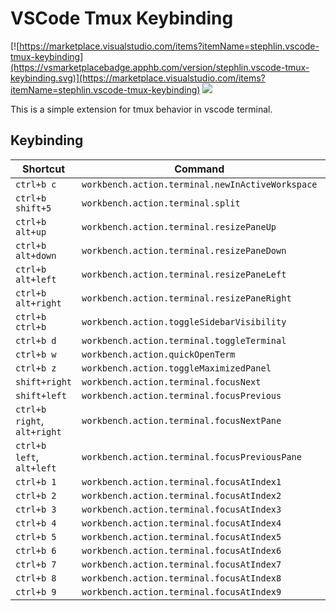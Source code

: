 # VSCode Tmux Keybinding

[![https://marketplace.visualstudio.com/items?itemName=stephlin.vscode-tmux-keybinding](https://vsmarketplacebadge.apphb.com/version/stephlin.vscode-tmux-keybinding.svg)](https://marketplace.visualstudio.com/items?itemName=stephlin.vscode-tmux-keybinding)
[![](https://vsmarketplacebadge.apphb.com/installs-short/stephlin.vscode-tmux-keybinding.svg)](https://marketplace.visualstudio.com/items?itemName=vscodevim.vim)

This is a simple extension for tmux behavior in vscode terminal.

## Keybinding

| Shortcut                    | Command                                          | When            |
| --------------------------- | ------------------------------------------------ | --------------- |
| `ctrl+b c`                  | `workbench.action.terminal.newInActiveWorkspace` | `terminalFocus` |
| `ctrl+b shift+5`            | `workbench.action.terminal.split`                | `terminalFocus` |
| `ctrl+b alt+up`             | `workbench.action.terminal.resizePaneUp`         | `terminalFocus` |
| `ctrl+b alt+down`           | `workbench.action.terminal.resizePaneDown`       | `terminalFocus` |
| `ctrl+b alt+left`           | `workbench.action.terminal.resizePaneLeft`       | `terminalFocus` |
| `ctrl+b alt+right`          | `workbench.action.terminal.resizePaneRight`      | `terminalFocus` |
| `ctrl+b ctrl+b`             | `workbench.action.toggleSidebarVisibility`       | `terminalFocus` |
| `ctrl+b d`                  | `workbench.action.terminal.toggleTerminal`       | `terminalFocus` |
| `ctrl+b w`                  | `workbench.action.quickOpenTerm`                 | `terminalFocus` |
| `ctrl+b z`                  | `workbench.action.toggleMaximizedPanel`          | `terminalFocus` |
| `shift+right`               | `workbench.action.terminal.focusNext`            | `terminalFocus` |
| `shift+left`                | `workbench.action.terminal.focusPrevious`        | `terminalFocus` |
| `ctrl+b right`, `alt+right` | `workbench.action.terminal.focusNextPane`        | `terminalFocus` |
| `ctrl+b left`, `alt+left`   | `workbench.action.terminal.focusPreviousPane`    | `terminalFocus` |
| `ctrl+b 1`                  | `workbench.action.terminal.focusAtIndex1`        | `terminalFocus` |
| `ctrl+b 2`                  | `workbench.action.terminal.focusAtIndex2`        | `terminalFocus` |
| `ctrl+b 3`                  | `workbench.action.terminal.focusAtIndex3`        | `terminalFocus` |
| `ctrl+b 4`                  | `workbench.action.terminal.focusAtIndex4`        | `terminalFocus` |
| `ctrl+b 5`                  | `workbench.action.terminal.focusAtIndex5`        | `terminalFocus` |
| `ctrl+b 6`                  | `workbench.action.terminal.focusAtIndex6`        | `terminalFocus` |
| `ctrl+b 7`                  | `workbench.action.terminal.focusAtIndex7`        | `terminalFocus` |
| `ctrl+b 8`                  | `workbench.action.terminal.focusAtIndex8`        | `terminalFocus` |
| `ctrl+b 9`                  | `workbench.action.terminal.focusAtIndex9`        | `terminalFocus` |
